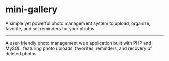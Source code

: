 # mini-gallery

A simple yet powerful photo management system to upload, organize, favorite, and set reminders for your photos.

---

A user-friendly photo management web application built with PHP and MySQL, featuring photo uploads, favorites, reminders, and recovery of deleted photos.
